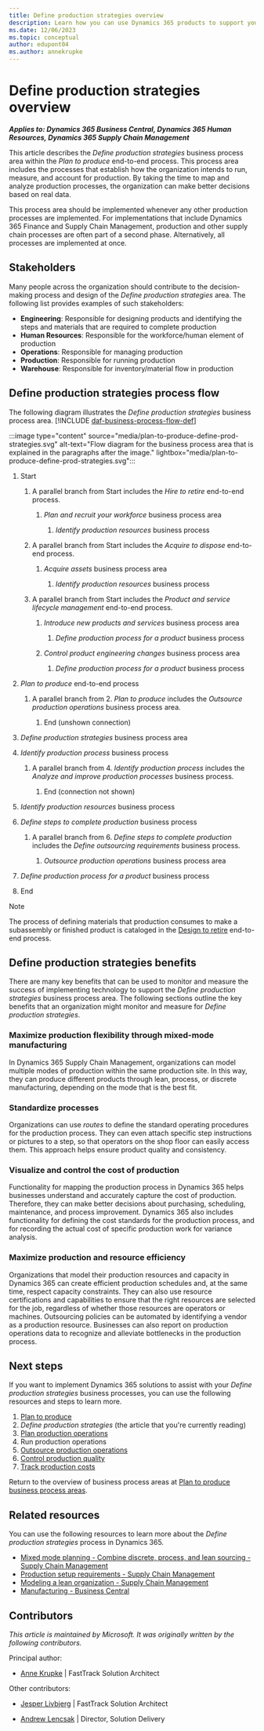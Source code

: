 ```yaml
---
title: Define production strategies overview
description: Learn how you can use Dynamics 365 products to support your organization's business processes for defining production strategies.
ms.date: 12/06/2023
ms.topic: conceptual
author: edupont04
ms.author: annekrupke
---
```


# Define production strategies overview

***Applies to: Dynamics 365 Business Central, Dynamics 365 Human Resources, Dynamics 365 Supply Chain Management***

This article describes the *Define production strategies* business process area within the *Plan to produce* end-to-end process. This process area includes the processes that establish how the organization intends to run, measure, and account for production. By taking the time to map and analyze production processes, the organization can make better decisions based on real data.

This process area should be implemented whenever any other production processes are implemented. For implementations that include Dynamics 365 Finance and Supply Chain Management, production and other supply chain processes are often part of a second phase. Alternatively, all processes are implemented at once.

## Stakeholders 

Many people across the organization should contribute to the decision-making process and design of the *Define production strategies* area. The following list provides examples of such stakeholders:

- **Engineering**: Responsible for designing products and identifying the steps and materials that are required to complete production
- **Human Resources**: Responsible for the workforce/human element of production
- **Operations**: Responsible for managing production
- **Production**: Responsible for running production
- **Warehouse**: Responsible for inventory/material flow in production

## Define production strategies process flow 

The following diagram illustrates the *Define production strategies* business process area. [!INCLUDE [daf-business-process-flow-def](~/../shared-content/shared/guidance-includes/daf-business-process-flow-def.md)]

:::image type="content" source="media/plan-to-produce-define-prod-strategies.svg" alt-text="Flow diagram for the business process area that is explained in the paragraphs after the image." lightbox="media/plan-to-produce-define-prod-strategies.svg":::

1. Start

    1. A parallel branch from Start includes the *Hire to retire* end-to-end process.

        1. *Plan and recruit your workforce* business process area

            1. *Identify production resources* business process

    1. A parallel branch from Start includes the *Acquire to dispose* end-to-end process.

        1. *Acquire assets* business process area

            1. *Identify production resources* business process

    1. A parallel branch from Start includes the *Product and service lifecycle management* end-to-end process.

        1. *Introduce new products and services* business process area

            1. *Define production process for a product* business process

        1. *Control product engineering changes* business process area

            1. *Define production process for a product* business process

1. *Plan to produce* end-to-end process

    1. A parallel branch from 2. *Plan to produce* includes the *Outsource production operations* business process area.

        1. End (unshown connection)

1. *Define production strategies* business process area
1. *Identify production process* business process

    1. A parallel branch from 4. *Identify production process* includes the *Analyze and improve production processes* business process.

        1. End (connection not shown)

1. *Identify production resources* business process
1. *Define steps to complete production* business process

    1. A parallel branch from 6. *Define steps to complete production* includes the *Define outsourcing requirements* business process.

        1. *Outsource production operations* business process area

1. *Define production process for a product* business process
1. End

> [!NOTE]
> The process of defining materials that production consumes to make a subassembly or finished product is cataloged in the [Design to retire](design-to-retire-overview.md) end-to-end process.

## Define production strategies benefits

There are many key benefits that can be used to monitor and measure the success of implementing technology to support the *Define production strategies* business process area. The following sections outline the key benefits that an organization might monitor and measure for *Define production strategies*. 

### Maximize production flexibility through mixed-mode manufacturing

In Dynamics 365 Supply Chain Management, organizations can model multiple modes of production within the same production site. In this way, they can produce different products through lean, process, or discrete manufacturing, depending on the mode that is the best fit.

### Standardize processes

Organizations can use *routes* to define the standard operating procedures for the production process. They can even attach specific step instructions or pictures to a step, so that operators on the shop floor can easily access them. This approach helps ensure product quality and consistency.

### Visualize and control the cost of production

Functionality for mapping the production process in Dynamics 365 helps businesses understand and accurately capture the cost of production. Therefore, they can make better decisions about purchasing, scheduling, maintenance, and process improvement. Dynamics 365 also includes functionality for defining the cost standards for the production process, and for recording the actual cost of specific production work for variance analysis.

### Maximize production and resource efficiency

Organizations that model their production resources and capacity in Dynamics 365 can create efficient production schedules and, at the same time, respect capacity constraints. They can also use resource certifications and capabilities to ensure that the right resources are selected for the job, regardless of whether those resources are operators or machines. Outsourcing policies can be automated by identifying a vendor as a production resource. Businesses can also report on production operations data to recognize and alleviate bottlenecks in the production process.

## Next steps

If you want to implement Dynamics 365 solutions to assist with your *Define production strategies* business processes, you can use the following resources and steps to learn more.

1. [Plan to produce](plan-to-produce-overview.md)
2. *Define production strategies* (the article that you're currently reading)
3. [Plan production operations](plan-to-produce-plan-production-operations-overview.md)
4. Run production operations
5. [Outsource production operations](plan-to-produce-outsource-production-operations-overview.md)
6. [Control production quality](plan-to-produce-control-production-quality-overview.md)
7. [Track production costs](plan-to-produce-track-production-costs-overview.md)

Return to the overview of business process areas at [Plan to produce business process areas](plan-to-produce-areas.md).

## Related resources

You can use the following resources to learn more about the *Define production strategies* process in Dynamics 365.

- [Mixed mode planning - Combine discrete, process, and lean sourcing - Supply Chain Management](/dynamics365/supply-chain/production-control/mixed-mode-plan)
- [Production setup requirements - Supply Chain Management](/dynamics365/supply-chain/production-control/production-set-up-requirements)
- [Modeling a lean organization - Supply Chain Management](/dynamics365/supply-chain/production-control/lean-manufacturing-modeling-lean-organization)
- [Manufacturing - Business Central](/dynamics365/business-central/production-manage-manufacturing)

<!-- ## Tags

*Industries:* Manufacturing (20-39), Wholesale Trade (50-51), Retail Trade (52-59)

*Stakeholders:* Engineering, Human Resources, Operations, Production, Warehouse

*Products:* Dynamics 365 Business Central, Dynamics 365 Human Resources, Dynamics 365 Supply Chain Management -->

## Contributors

*This article is maintained by Microsoft. It was originally written by the following contributors.*

Principal author:

- [Anne Krupke](https://www.linkedin.com/in/annekrupke/) | FastTrack Solution Architect

Other contributors:

- [Jesper Livbjerg](https://www.linkedin.com/in/jesper-livbjerg/) | FastTrack Solution Architect

- [Andrew Lencsak](https://www.linkedin.com/in/dynamicsunplugged/) | Director, Solution Delivery
